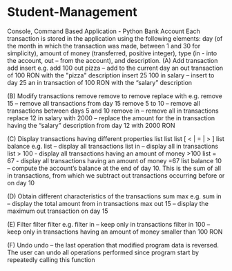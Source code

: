 # Student-Management
Console, Command Based Application - Python
 Bank Account
Each transaction is stored in the application using the following elements: day (of the month in which the transaction was made, between 1 and 30 for simplicity), amount of money (transferred, positive integer), type (in - into the account, out – from the account), and description.
(A) Add transaction
add <value> <type> <description>
insert <day> <value> <type> <description>
e.g.
add 100 out pizza – add to the current day an out transaction of 100 RON with the "pizza" description
insert 25 100 in salary – insert to day 25 an in transaction of 100 RON with the “salary” description

(B) Modify transactions
remove <day>
remove <start day> to <end day>
remove <type>
replace <day> <type> <description> with <value>
e.g.
remove 15 – remove all transactions from day 15
remove 5 to 10 – remove all transactions between days 5 and 10
remove in – remove all in transactions
replace 12 in salary with 2000 – replace the amount for the in transaction having the “salary” description from day 12 with 2000 RON

(C) Display transactions having different properties
list
list <type>
list [ < | = | > ] <value>
list balance <day>
e.g.
list – display all transactions
list in – display all in transactions
list > 100 - display all transactions having an amount of money >100
list = 67 - display all transactions having an amount of money =67
list balance 10 – compute the account’s balance at the end of day 10. This is the sum of all in transactions, from which we subtract out transactions occurring before or on day 10

(D) Obtain different characteristics of the transactions
sum <type>
max <type> <day>
e.g.
sum in – display the total amount from in transactions
max out 15 – display the maximum out transaction on day 15

(E) Filter
filter <type>
filter <type> <value>
e.g.
filter in – keep only in transactions
filter in 100 – keep only in transactions having an amount of money smaller than 100 RON

(F) Undo
undo – the last operation that modified program data is reversed. The user can undo all operations performed since program start by repeatedly calling this function

